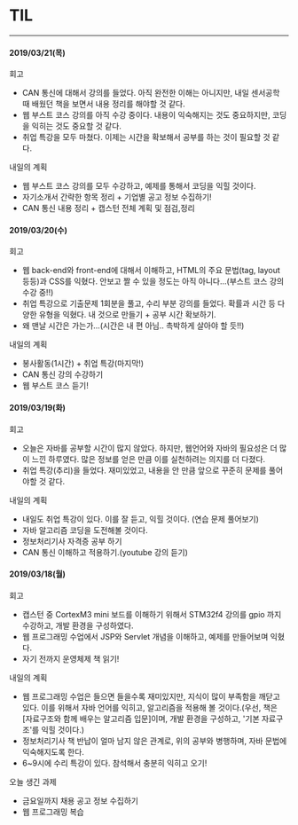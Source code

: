 # TIL

------

#### 2019/03/21(목)

회고

- CAN 통신에 대해서 강의를 들었다. 아직 완전한 이해는 아니지만, 내일 센서공학 때 배웠던 책을 보면서 내용 정리를 해야할 것 같다.
- 웹 부스트 코스 강의를 아직 수강 중이다. 내용이 익숙해지는 것도 중요하지만, 코딩을 익히는 것도 중요할 것 같다.
- 취업 특강을 모두 마쳤다. 이제는 시간을 확보해서 공부를 하는 것이 필요할 것 같다.

내일의 계획

- 웹 부스트 코스 강의를 모두 수강하고, 예제를 통해서 코딩을 익힐 것이다.
- 자기소개서 간략한 항목 정리 + 기업별 공고 정보 수집하기!
- CAN 통신 내용 정리 + 캡스턴 전체 계획 및 점검,정리

#### 2019/03/20(수)

회고

- 웹 back-end와 front-end에 대해서 이해하고, HTML의 주요 문법(tag, layout 등등)과 CSS를 익혔다. 안보고 짤 수 있을 정도는 아직 아니다...(부스트 코스 강의 수강 중!!)
- 취업 특강으로 기출문제 1회분을 풀고, 수리 부분 강의를 들었다. 확률과 시간 등 다양한 유형을 익혔다. 내 것으로 만들기 + 공부 시간 확보하기.
- 왜 맨날 시간은 가는가...(시간은 내 편 아님.. 촉박하게 살아야 할 듯!!)

내일의 계획

- 봉사활동(1시간) + 취업 특강(마지막!)
- CAN 통신 강의 수강하기
- 웹 부스트 코스 듣기!



#### 2019/03/19(화)

회고

- 오늘은 자바를 공부할 시간이 많지 않았다. 하지만, 웹언어와 자바의 필요성은 더 많이 느낀 하루였다. 많은 정보를 얻은 만큼 이를 실천하려는 의지를 더 다졌다.
- 취업 특강(추리)을 들었다. 재미있었고, 내용을 안 만큼 앞으로 꾸준히 문제를 풀어야할 것 같다.

내일의 계획

- 내일도 취업 특강이 있다. 이를 잘 듣고, 익힐 것이다. (연습 문제 풀어보기)
- 자바 알고리즘 코딩을 도전해볼 것이다.
- 정보처리기사 자격증 공부 하기
- CAN 통신 이해하고 적용하기.(youtube 강의 듣기)



#### 2019/03/18(월)

회고

- 캡스턴 중 CortexM3 mini 보드를 이해하기 위해서 STM32f4 강의를 gpio 까지 수강하고, 개발 환경을 구성하였다.
- 웹 프로그래밍 수업에서 JSP와 Servlet 개념을 이해하고, 예제를 만들어보며 익혔다.
- 자기 전까지 운영체제 책 읽기!

내일의 계획

- 웹 프로그래밍 수업은 들으면 들을수록 재미있지만, 지식이 많이 부족함을 깨닫고 있다. 이를 위해서 자바 언어를 익히고, 알고리즘을 적용해 볼 것이다.(우선, 책은 [자료구조와 함께 배우는 알고리즘 입문]이며, 개발 환경을 구성하고, '기본 자료구조'를 익힐 것이다.)
- 정보처리기사 책 반납이 얼마 남지 않은 관계로, 위의 공부와 병행하며, 자바 문법에 익숙해지도록 한다.
- 6~9시에 수리 특강이 있다. 참석해서 충분히 익히고 오기!

오늘 생긴 과제

- 금요일까지 채용 공고 정보 수집하기
- 웹 프로그래밍 복습